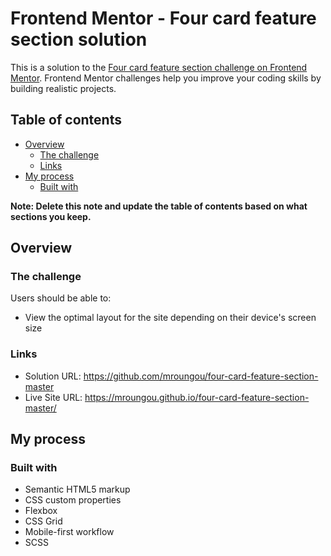 # Frontend Mentor - Four card feature section solution

This is a solution to the [Four card feature section challenge on Frontend Mentor](https://www.frontendmentor.io/challenges/four-card-feature-section-weK1eFYK). Frontend Mentor challenges help you improve your coding skills by building realistic projects. 

## Table of contents

- [Overview](#overview)
  - [The challenge](#the-challenge)
  - [Links](#links)
- [My process](#my-process)
  - [Built with](#built-with)

**Note: Delete this note and update the table of contents based on what sections you keep.**

## Overview

### The challenge

Users should be able to:

- View the optimal layout for the site depending on their device's screen size

### Links

- Solution URL: https://github.com/mroungou/four-card-feature-section-master
- Live Site URL: https://mroungou.github.io/four-card-feature-section-master/

## My process

### Built with

- Semantic HTML5 markup
- CSS custom properties
- Flexbox
- CSS Grid
- Mobile-first workflow
- SCSS